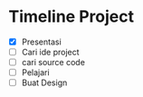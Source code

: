 # Timeline Project

- [x] Presentasi
- [ ] Cari ide project 
- [ ] cari source code
- [ ] Pelajari 
- [ ] Buat Design